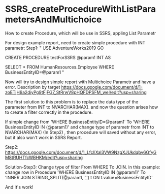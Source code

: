 # SSRS_createProcedureWithListParametersAndMultichoice

How to create Procedure, which will be use in SSRS, appling List Parametr

For design example report, need to create simple procedure with INT parametr:
Step1:
"
USE AdventureWorks2019
GO

CREATE PROCEDURE testForSSRS @param1 INT
AS

SELECT *
FROM HumanResources.Employee
WHERE BusinessEntityID=@param1
"

Now will try to design simple report with Multichoice Parametr
and have a error. Description by target
https://docs.google.com/document/d/1-zoETjH9a2diyPg9tFjFG7_StRrwV8pHQFDPSFM_weI/edit?usp=sharing

The first solution to this problem is to replace the data type of the parameter from INT to NVARCHAR(MAX).
and now the question arises how to create a filter correctly in the procedure.

If simple change from 'WHERE BusinessEntityID=@param1' To 'WHERE BusinessEntityID IN (@param1)' and change type of parametr from INT to NVARCHAR(MAX) (In Step2)
, then procedure will saved without any error, but it also won't work in SSRS Report.

Step2:
https://docs.google.com/document/d/1_LfclIXal3VW9NzgXJUkdqby6GfyGM8tRUHTfcWBHKM/edit?usp=sharing

Solution-Step3:
Change type of filter From WHERE To JOIN. In this example:
change row in Procedure 'WHERE BusinessEntityID IN (@param1)' To 'INNER JOIN STRING_SPLIT(@param1, ',') t ON t.value=BusinessEntityID'

And It's work!
